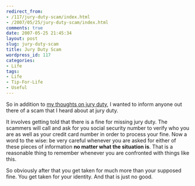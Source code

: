 ```yaml
---
redirect_from:
- /117/jury-duty-scam/index.html
- /2007/05/25/jury-duty-scam/index.html
comments: true
date: 2007-05-25 21:45:34
layout: post
slug: jury-duty-scam
title: Jury Duty Scam
wordpress_id: 117
categories:
- Life
tags:
- Life
- Tip-For-Life
- Useful
---
```


So in addition to [my thoughts on jury duty](http://www.goingthewongway.com/2007/05/25/jury-duty-is-good/), I wanted to inform anyone out there of a scam that I heard about at jury duty.

It involves getting told that there is a fine for missing jury duty.  The scammers will call and ask for you social security number to verify who you are as well as your credit card number in order to process your fine.  Now a word to the wise: be very careful whenever you are asked for either of these pieces of information **no matter what the situation is**.  That is a reasonable thing to remember whenever you are confronted with things like this.

So obviously after that you get taken for much more than your supposed fine.  You get taken for your identity.  And that is just no good.
